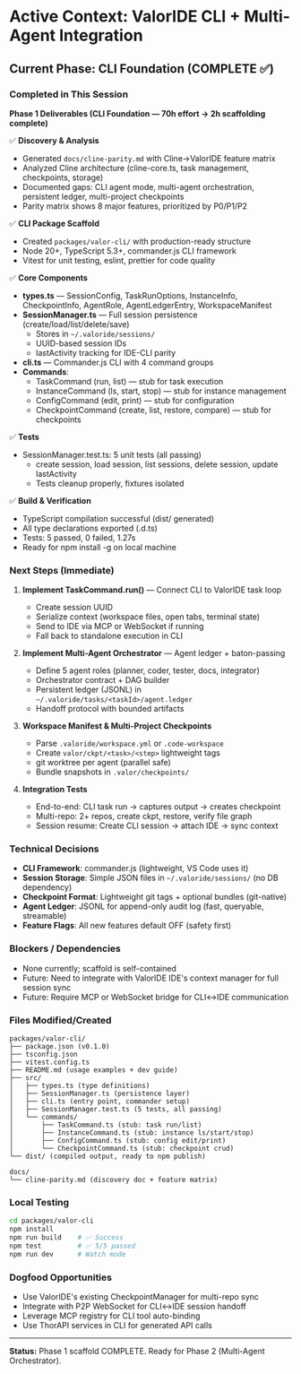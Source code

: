 # Active Context: ValorIDE CLI + Multi-Agent Integration

## Current Phase: CLI Foundation (COMPLETE ✅)

### Completed in This Session

**Phase 1 Deliverables (CLI Foundation — 70h effort → 2h scaffolding complete)**

✅ **Discovery & Analysis**
- Generated `docs/cline-parity.md` with Cline→ValorIDE feature matrix
- Analyzed Cline architecture (cline-core.ts, task management, checkpoints, storage)
- Documented gaps: CLI agent mode, multi-agent orchestration, persistent ledger, multi-project checkpoints
- Parity matrix shows 8 major features, prioritized by P0/P1/P2

✅ **CLI Package Scaffold**
- Created `packages/valor-cli/` with production-ready structure
- Node 20+, TypeScript 5.3+, commander.js CLI framework
- Vitest for unit testing, eslint, prettier for code quality

✅ **Core Components**
- **types.ts** — SessionConfig, TaskRunOptions, InstanceInfo, CheckpointInfo, AgentRole, AgentLedgerEntry, WorkspaceManifest
- **SessionManager.ts** — Full session persistence (create/load/list/delete/save)
  - Stores in `~/.valoride/sessions/`
  - UUID-based session IDs
  - lastActivity tracking for IDE-CLI parity
- **cli.ts** — Commander.js CLI with 4 command groups
- **Commands**:
  - TaskCommand (run, list) — stub for task execution
  - InstanceCommand (ls, start, stop) — stub for instance management
  - ConfigCommand (edit, print) — stub for configuration
  - CheckpointCommand (create, list, restore, compare) — stub for checkpoints

✅ **Tests**
- SessionManager.test.ts: 5 unit tests (all passing)
  - create session, load session, list sessions, delete session, update lastActivity
  - Tests cleanup properly, fixtures isolated

✅ **Build & Verification**
- TypeScript compilation successful (dist/ generated)
- All type declarations exported (.d.ts)
- Tests: 5 passed, 0 failed, 1.27s
- Ready for npm install -g on local machine

### Next Steps (Immediate)

1. **Implement TaskCommand.run()** — Connect CLI to ValorIDE task loop
   - Create session UUID
   - Serialize context (workspace files, open tabs, terminal state)
   - Send to IDE via MCP or WebSocket if running
   - Fall back to standalone execution in CLI

2. **Implement Multi-Agent Orchestrator** — Agent ledger + baton-passing
   - Define 5 agent roles (planner, coder, tester, docs, integrator)
   - Orchestrator contract + DAG builder
   - Persistent ledger (JSONL) in `~/.valoride/tasks/<taskId>/agent.ledger`
   - Handoff protocol with bounded artifacts

3. **Workspace Manifest & Multi-Project Checkpoints**
   - Parse `.valoride/workspace.yml` or `.code-workspace`
   - Create `valor/ckpt/<task>/<step>` lightweight tags
   - git worktree per agent (parallel safe)
   - Bundle snapshots in `.valor/checkpoints/`

4. **Integration Tests**
   - End-to-end: CLI task run → captures output → creates checkpoint
   - Multi-repo: 2+ repos, create ckpt, restore, verify file graph
   - Session resume: Create CLI session → attach IDE → sync context

### Technical Decisions

- **CLI Framework**: commander.js (lightweight, VS Code uses it)
- **Session Storage**: Simple JSON files in `~/.valoride/sessions/` (no DB dependency)
- **Checkpoint Format**: Lightweight git tags + optional bundles (git-native)
- **Agent Ledger**: JSONL for append-only audit log (fast, queryable, streamable)
- **Feature Flags**: All new features default OFF (safety first)

### Blockers / Dependencies

- None currently; scaffold is self-contained
- Future: Need to integrate with ValorIDE IDE's context manager for full session sync
- Future: Require MCP or WebSocket bridge for CLI↔IDE communication

### Files Modified/Created

```
packages/valor-cli/
├── package.json (v0.1.0)
├── tsconfig.json
├── vitest.config.ts
├── README.md (usage examples + dev guide)
├── src/
│   ├── types.ts (type definitions)
│   ├── SessionManager.ts (persistence layer)
│   ├── cli.ts (entry point, commander setup)
│   ├── SessionManager.test.ts (5 tests, all passing)
│   └── commands/
│       ├── TaskCommand.ts (stub: task run/list)
│       ├── InstanceCommand.ts (stub: instance ls/start/stop)
│       ├── ConfigCommand.ts (stub: config edit/print)
│       └── CheckpointCommand.ts (stub: checkpoint crud)
└── dist/ (compiled output, ready to npm publish)

docs/
└── cline-parity.md (discovery doc + feature matrix)
```

### Local Testing

```bash
cd packages/valor-cli
npm install
npm run build    # ✅ Success
npm test         # ✅ 5/5 passed
npm run dev      # Watch mode
```

### Dogfood Opportunities

- Use ValorIDE's existing CheckpointManager for multi-repo sync
- Integrate with P2P WebSocket for CLI↔IDE session handoff
- Leverage MCP registry for CLI tool auto-binding
- Use ThorAPI services in CLI for generated API calls

---

**Status:** Phase 1 scaffold COMPLETE. Ready for Phase 2 (Multi-Agent Orchestrator).